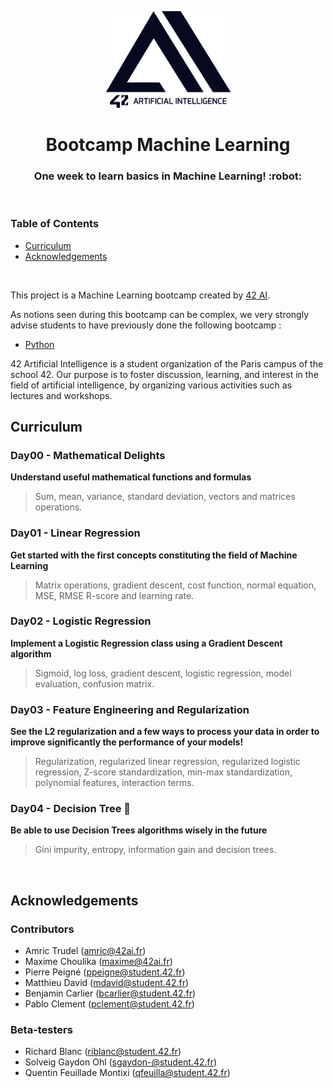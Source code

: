 <p align="center">
  <img src="assets/logo_v4_noir.png" width="200" alt="42 AI Logo" />
</p>

<h1 align="center">
  Bootcamp Machine Learning
</h1>
<h3 align="center">
  One week to learn basics in Machine Learning! :robot:
</h3>
<br/>


### Table of Contents

- [Curriculum](#curriculum)
- [Acknowledgements](#acknowledgements)
<br/>

This project is a Machine Learning bootcamp created by [42 AI](http://www.42ai.fr).

As notions seen during this bootcamp can be complex, we very strongly advise students to have previously done the following bootcamp :
* [Python](https://github.com/42-AI/bootcamp_python)

42 Artificial Intelligence is a student organization of the Paris campus of the school 42. Our purpose is to foster discussion, learning, and interest in the field of artificial intelligence, by organizing various activities such as lectures and workshops.
<br/>


## Curriculum

### Day00 - Mathematical Delights
**Understand useful mathematical functions and formulas**
> Sum, mean, variance, standard deviation, vectors and matrices operations.

### Day01 - Linear Regression
**Get started with the first concepts constituting the field of Machine Learning**
> Matrix operations, gradient descent, cost function, normal equation, MSE, RMSE R-score and learning rate.

### Day02 - Logistic Regression
**Implement a Logistic Regression class using a Gradient Descent algorithm**
> Sigmoid, log loss, gradient descent, logistic regression, model evaluation, confusion matrix.

### Day03 - Feature Engineering and Regularization
**See the L2 regularization and a few ways to process your data in order to improve significantly the performance of your models!**
> Regularization, regularized linear regression, regularized logistic regression, Z-score standardization, min-max standardization, polynomial features, interaction terms.

### Day04 - Decision Tree :deciduous_tree:
**Be able to use Decision Trees algorithms wisely in the future**
> Gini impurity, entropy, information gain and decision trees.
<br/>

## Acknowledgements

### Contributors

* Amric Trudel (amric@42ai.fr)
* Maxime Choulika (maxime@42ai.fr)
* Pierre Peigné (ppeigne@student.42.fr)
* Matthieu David (mdavid@student.42.fr)
* Benjamin Carlier (bcarlier@student.42.fr)
* Pablo Clement (pclement@student.42.fr)


### Beta-testers

* Richard Blanc (riblanc@student.42.fr)
* Solveig Gaydon Ohl (sgaydon-@student.42.fr)
* Quentin Feuillade Montixi (qfeuilla@student.42.fr)

